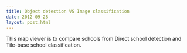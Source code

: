 ```yaml
---
title: Object detection VS Image classification
date: 2012-09-28
layout: post.html
---
```


This map viewer is to compare schools from Direct school detection and Tile-base school classification.
